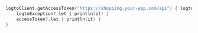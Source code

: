 ```kotlin title="LogtoViewModel.kt"
logtoClient.getAccessToken("https://shopping.your-app.com/api") { logtoException, accessToken ->
    logtoException?.let { println(it) }
    accessToken?.let { println(it) }
}
```
